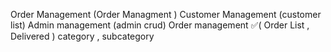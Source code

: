 
Order Management (Order Managment  )
Customer Management (customer list)
Admin management (admin crud)
Order management ✅(
    Order List , 
    Delivered )
category  , subcategory 
